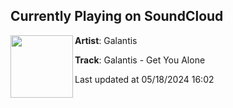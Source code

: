 ## Currently Playing on SoundCloud

[<img align="left" width="100" src="https://i1.sndcdn.com/artworks-vAkXfxv3uYg0-0-t500x500.jpg">](https://soundcloud.com/wearegalantis/galantis-get-you-alone-1?in=wearegalantis/sets/rx-85474527)

**Artist**: Galantis 

**Track**: Galantis - Get You Alone

Last updated at 05/18/2024 16:02
